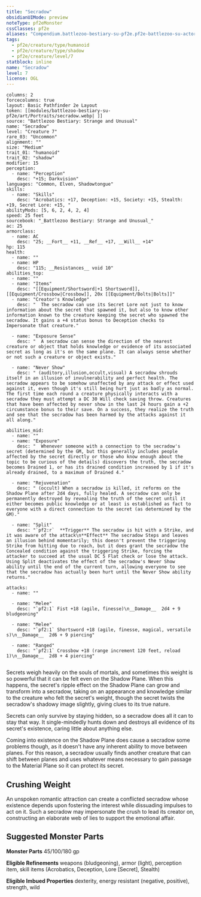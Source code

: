 ```yaml
---
title: "Secradow"
obsidianUIMode: preview
noteType: pf2eMonster
cssClasses: pf2e
aliases: "Compendium.battlezoo-bestiary-su-pf2e.pf2e-battlezoo-su-actors.Actor.FidxIUv1SD1Iy3zT" 
tags:
  - pf2e/creature/type/humanoid
  - pf2e/creature/type/shadow
  - pf2e/creature/level/7
statblock: inline
name: "Secradow"
level: 7
license: OGL
---
```


```statblock
columns: 2
forcecolumns: true
layout: Basic Pathfinder 2e Layout
token: [[modules/battlezoo-bestiary-su-pf2e/art/Portraits/secradow.webp| ]]
source: "Battlezoo Bestiary: Strange and Unusual"
name: "Secradow"
level: "Creature 7"
rare_03: "Uncommon"
alignment: ""
size: "Medium"
trait_01: "humanoid"
trait_02: "shadow"
modifier: 15
perception:
  - name: "Perception"
    desc: "+15; Darkvision"
languages: "Common, Elven, Shadowtongue"
skills:
  - name: "Skills"
    desc: "Acrobatics: +17, Deception: +15, Society: +15, Stealth: +19, Secret Lore: +15, "
abilityMods: [5, 6, 2, 4, 2, 4]
speed: 25 feet
sourcebook: "_Battlezoo Bestiary: Strange and Unusual_"
ac: 25
armorclass:
  - name: AC
    desc: "25; __Fort__ +11, __Ref__ +17, __Will__ +14"
hp: 115
health:
  - name: ""
  - name: HP
    desc: "115; __Resistances__ void 10"
abilities_top:
  - name: ""
  - name: "Items"
    desc: "[[Equipment/Shortsword|+1 Shortsword]], [[Equipment/Crossbow|Crossbow]], 20x [[Equipment/Bolts|Bolts]]"
  - name: "Creator's Knowledge"
    desc: "  The secradow can use its Secret Lore not just to know information about the secret that spawned it, but also to know other information known to the creature keeping the secret who spawned the secradow. It gains a +4 status bonus to Deception checks to Impersonate that creature."

  - name: "Exposure Sense"
    desc: "  A secradow can sense the direction of the nearest creature or object that holds knowledge or evidence of its associated secret as long as it's on the same plane. It can always sense whether or not such a creature or object exists."

  - name: "Never Show"
    desc: " (auditory,illusion,occult,visual) A secradow shrouds itself in an illusion of invulnerability and perfect health. The secradow appears to be somehow unaffected by any attack or effect used against it, even though it's still being hurt just as badly as normal. The first time each round a creature physically interacts with a secradow they must attempt a DC 30 Will check saving throw. Creatures that have been affected by never show in the last 24 hours gain a +2 circumstance bonus to their save. On a success, they realize the truth and see that the secradow has been harmed by the attacks against it all along."

abilities_mid:
  - name: ""
  - name: "Exposure"
    desc: "  Whenever someone with a connection to the secradow's secret (determined by the GM, but this generally includes people affected by the secret directly or those who know enough about the topic to be curious of the details) discovers the truth, the secradow becomes Drained 1, or has its drained condition increased by 1 if it's already drained, to a maximum of Drained 4."

  - name: "Rejuvenation"
    desc: " (occult) When a secradow is killed, it reforms on the Shadow Plane after 2d4 days, fully healed. A secradow can only be permanently destroyed by revealing the truth of the secret until it either becomes public knowledge or at least is established as fact to everyone with a direct connection to the secret (as determined by the GM)."

  - name: "Split"
    desc: "`pf2:r`  **Trigger** The secradow is hit with a Strike, and it was aware of the attack\n**Effect** The secradow Steps and leaves an illusion behind momentarily; this doesn't prevent the triggering Strike from hitting due to reach, but it does grant the secradow the Concealed condition against the triggering Strike, forcing the attacker to succeed at the usual DC 5 Flat check or lose the attack. Using Split deactivates the effect of the secradow's Never Show ability until the end of the current turn, allowing everyone to see that the secradow has actually been hurt until the Never Show ability returns."

attacks:
  - name: ""

  - name: "Melee"
    desc: "`pf2:1` Fist +18 (agile, finesse)\n__Damage__  2d4 + 9 bludgeoning"

  - name: "Melee"
    desc: "`pf2:1` Shortsword +18 (agile, finesse, magical, versatile s)\n__Damage__  2d6 + 9 piercing"

  - name: "Ranged"
    desc: "`pf2:1` Crossbow +18 (range increment 120 feet, reload 1)\n__Damage__  2d8 + 4 piercing"
 
```



Secrets weigh heavily on the souls of mortals, and sometimes this weight is so powerful that it can be felt even on the Shadow Plane. When this happens, the secret's ripple effect on the Shadow Plane can grow and transform into a secradow, taking on an appearance and knowledge similar to the creature who felt the secret's weight, though the secret twists the secradow's shadowy image slightly, giving clues to its true nature.

Secrets can only survive by staying hidden, so a secradow does all it can to stay that way. It single-mindedly hunts down and destroys all evidence of its secret's existence, caring little about anything else.

Coming into existence on the Shadow Plane does cause a secradow some problems though, as it doesn't have any inherent ability to move between planes. For this reason, a secradow usually finds another creature that can shift between planes and uses whatever means necessary to gain passage to the Material Plane so it can protect its secret.

## Crushing Weight

An unspoken romantic attraction can create a conflicted secradow whose existence depends upon fostering the interest while dissuading impulses to act on it. Such a secradow may impersonate the crush to lead its creator on, constructing an elaborate web of lies to support the emotional affair.

## Suggested Monster Parts

**Monster Parts** 45/100/180 gp

**Eligible Refinements** weapons (bludgeoning), armor (light), perception item, skill items (Acrobatics, Deception, Lore \[Secret\], Stealth)

**Eligible Imbued Properties** dexterity, energy resistant (negative, positive), strength, wild
